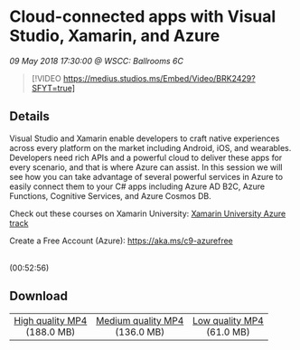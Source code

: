 # Cloud-connected apps with Visual Studio, Xamarin, and Azure

*09 May 2018 17:30:00 @ WSCC: Ballrooms 6C*

> [!VIDEO https://medius.studios.ms/Embed/Video/BRK2429?SFYT=true]

## Details

<p>Visual Studio and Xamarin enable developers to craft native experiences across every platform on the market including Android, iOS, and wearables. Developers need rich APIs and a powerful cloud to deliver these apps for every scenario, and that is where Azure can assist. In this session we will see how you can take advantage of several powerful services in Azure to easily connect them to your C# apps including Azure AD B2C, Azure Functions, Cognitive Services, and Azure Cosmos DB.</p><p>Check out these courses on Xamarin University: <a href="https://university.xamarin.com/classes/track/azure">Xamarin University Azure track</a></p><p>Create a Free Account (Azure): <a href="https://aka.ms/c9-azurefree">https://aka.ms/c9-azurefree</a></p><div id="selenium-highlight">&nbsp;</div> (00:52:56)

## Download

||||
|:--:|:----:|:-:|
|[High quality MP4](https://sec.ch9.ms/ch9/9c6b/2d6e113e-2185-4877-b11b-eb08d9eb9c6b/BRK2429_high.mp4)<br />(188.0 MB)|[Medium quality MP4](https://sec.ch9.ms/ch9/9c6b/2d6e113e-2185-4877-b11b-eb08d9eb9c6b/BRK2429_mid.mp4)<br />(136.0 MB)|[Low quality MP4](https://sec.ch9.ms/ch9/9c6b/2d6e113e-2185-4877-b11b-eb08d9eb9c6b/BRK2429.mp4)<br />(61.0 MB)|